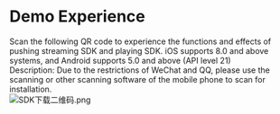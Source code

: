 # Demo Experience

Scan the following QR code to experience the functions and effects of pushing streaming SDK and playing SDK. iOS supports 8.0 and above systems, and Android supports 5.0 and above (API level 21)  
Description: Due to the restrictions of WeChat and QQ, please use the scanning or other scanning software of the mobile phone to scan for installation.<br />
![SDK下载二维码.png](https://github.com/jdcloudcom/cn/blob/cn-Mobile-Live-Video-SDK/image/live-video/%E6%8E%A8%E6%B5%81%E6%92%AD%E6%94%BESDKdemo%E4%BA%8C%E7%BB%B4%E7%A0%81-20200429.png)
